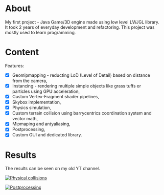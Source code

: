 # About
My first project - Java Game/3D engine made using low level LWJGL library. It took 2 years of everyday development and refactoring. This project was mostly used to learn programming.

# Content
Features:
-[x] Geomipmapping - reducting LoD (Level of Detail) based on distance from the camera,
-[x] Instancing - rendering multiple simple objects like grass tuffs or particles using GPU acceleration,
-[x] Custom Vertex-Fragment shader pipelines,
-[x] Skybox implementation,
-[x] Physics simulation,
-[x] Custom terrain collision using barrycentrics coordination system and vector math,
-[x] Mipmaping and antyaliasing,
-[x] Postprocessing,
-[x] Custom GUI and dedicated library.

# Results
The results can be seen on my old YT channel.

[![Physical collisions](https://img.youtube.com/vi/lVkwotKw53M/0.jpg)](https://www.youtube.com/watch?v=lVkwotKw53M&ab_channel=GieneqAD)

[![Postprocessing](https://img.youtube.com/vi/KVVynHjWVbw/0.jpg)](https://www.youtube.com/watch?v=KVVynHjWVbw&ab_channel=GieneqAD)
